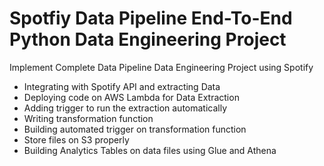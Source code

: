 # Spotfiy Data Pipeline End-To-End Python Data Engineering Project
Implement Complete Data Pipeline Data Engineering Project using Spotify 
* Integrating with Spotify API and extracting Data
* Deploying code on AWS Lambda for Data Extraction
* Adding trigger to run the extraction automatically 
* Writing transformation function
* Building automated trigger on transformation function 
* Store files on S3 properly
* Building Analytics Tables on data files using Glue and Athena